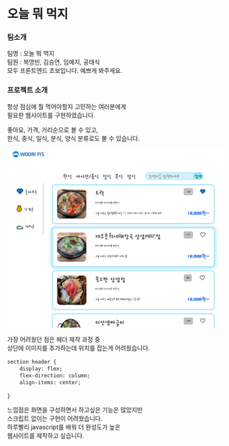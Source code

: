 # 오늘 뭐 먹지

### 팀소개
팀명 : 오늘 뭐 먹지  
팀원 : 복영빈, 김승연, 임예지, 공태식  
모두 프론트엔드 초보입니다. 예쁘게 봐주세요.

### 프로젝트 소개
항상 점심에 뭘 먹어야할지 고민하는 여러분에게  
필요한 웹사이트를 구현하였습니다.  
  
좋아요, 가격, 거리순으로 볼 수 있고,  
한식, 중식, 일식, 분식, 양식 분류로도 볼 수 있습니다.  

![site imgae](/image/site.png)

  
가장 어려웠던 점은 헤더 제작 과정 중  
상단에 이미지를 추가하는데 위치를 잡는게 어려웠습니다.  

```
section header {
    display: flex;
    flex-direction: column;
    align-items: center;
    
}
```





느낌점은 화면을 구성하면서 하고싶은 기능은 많았지만  
스크립트 없이는 구현이 어려웠습니다.  
하루빨리 javascript를 배워 더 완성도가 높은  
웹사이트를 제작하고 싶습니다.
